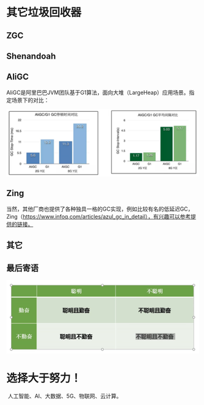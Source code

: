 # 其它垃圾回收器

## ZGC

## Shenandoah

## AliGC

​	AliGC是阿里巴巴JVM团队基于G1算法，面向大堆（LargeHeap）应用场景。指定场景下的对比：

![image-20210305222041542](img/otherGC/image-20210305222041542.png)



## Zing

当然，其他厂商也提供了各种独具一格的GC实现，例如比较有名的低延迟GC，Zing（https://www.infoq.com/articles/azul_gc_in_detail），有兴趣可以参考提供的链接。



## 其它



## 最后寄语

![image-20210305222735461](img/otherGC/image-20210305222735461.png)

# 选择大于努力！

​		人工智能、AI、大数据、5G、物联网、云计算。